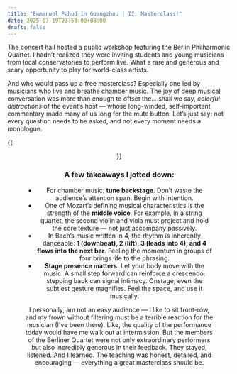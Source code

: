 ```yaml
---
title: "Emmanuel Pahud in Guangzhou | II. Masterclass!"
date: 2025-07-19T23:58:00+08:00
draft: false
---
```


The concert hall hosted a public workshop featuring the Berlin Philharmonic Quartet. I hadn’t realized they were inviting students and young musicians from local conservatories to perform live. What a rare and generous and scary opportunity to play for world-class artists.

And who would pass up a free masterclass? Especially one led by musicians who live and breathe chamber music. The joy of deep musical conversation was more than enough to offset the... shall we say, *colorful distractions* of the event’s host — whose long-winded, self-important commentary made many of us long for the mute button. Let’s just say: not every question needs to be asked, and not every moment needs a monologue.

{{<figure align="center" src="/art/pahud_masterclass.jpeg" caption="It was really generous for Xinhai Concert hall to host a master class by Emmanuel Pahud, for **free**." width="100%">}}

### A few takeaways I jotted down:

- For chamber music: **tune backstage**. Don’t waste the audience’s attention span. Begin with intention.
- One of Mozart’s defining musical characteristics is the strength of the **middle voice**. For example, in a string quartet, the second violin and viola must project and hold the core texture — not just accompany passively.
- In Bach’s music written in 4, the rhythm is inherently danceable: **1 (downbeat), 2 (lift), 3 (leads into 4), and 4 flows into the next bar**. Feeling the momentum in groups of four brings life to the phrasing.
- **Stage presence matters.** Let your body move with the music. A small step forward can reinforce a crescendo; stepping back can signal intimacy. Onstage, even the subtlest gesture magnifies. Feel the space, and use it musically.

I personally, am not an easy audience — I like to sit front-row, and my frown without filtering must be a terrible reaction for the musician (I've been there). Like, the quality of the performance today would have me walk out at intermission. But the members of the Berliner Quartet were not only extraordinary performers but also incredibly generous in their feedback. They stayed, listened. And I learned. The teaching was honest, detailed, and encouraging — everything a great masterclass should be.
